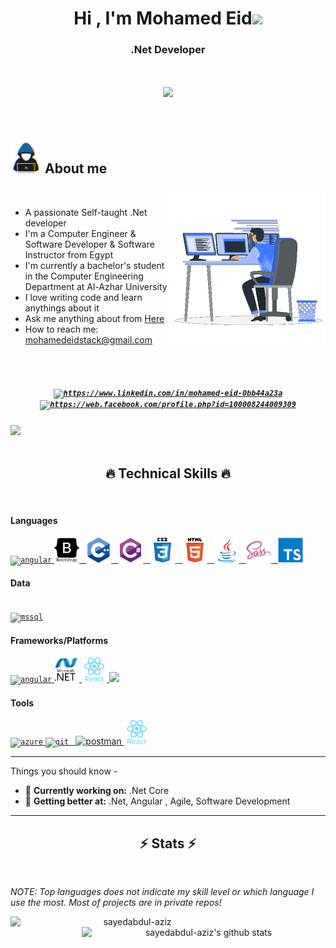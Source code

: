 <h1 align="center"><b>Hi , I'm Mohamed Eid</b><img src="https://media.giphy.com/media/hvRJCLFzcasrR4ia7z/giphy.gif" width="35"></h1>
<h3 align="center">.Net Developer </h3>

<h1 align="center">
  <a href="https://github.com/DenverCoder1/readme-typing-svg"><img src="https://readme-typing-svg.herokuapp.com?font=Time+New+Roman&color=cyan&size=25&center=true&vCenter=true&width=600&height=100&lines=Assalamu+O+Alaikum+Warahmatullah..&hearts;++;Self-taught+Full-Stack+Developer,;Computer+Engineering+Student,;Active+Learner/Researcher,;Love+to+learn+new+stuffs..<3"></a>
</h1>


<br>






## <picture><img src = "https://github.com/0xAbdulKhalid/0xAbdulKhalid/raw/main/assets/mdImages/about_me.gif" width = 50px></picture> **About me**

<picture> <img align="right" src="https://github.com/0xAbdulKhalid/0xAbdulKhalid/raw/main/assets/mdImages/Right_Side.gif" width = 250px></picture>

<br>

- A passionate Self-taught .Net developer
- I'm a Computer Engineer & Software Developer & Software Instructor from Egypt
- I'm currently a bachelor's student in the Computer Engineering Department at Al-Azhar University
- I love writing code and learn anythings about it
- Ask me anything about from <a href="https://github.com/mohamed20222023/mohamed20222023/issues" title="Issues">Here</a>
- How to reach me: <a href="mailto: mohamedeidstack0@gmail.com">mohamedeidstack@gmail.com</a>


<br><br>

<h5 align="center">
 <a href="https://linkedin.com/in/https://www.linkedin.com/in/mohamed-eid-0bb44a23a" target="blank"> <code><img align="center" src="https://raw.githubusercontent.com/rahuldkjain/github-profile-readme-generator/master/src/images/icons/Social/linked-in-alt.svg" alt="https://www.linkedin.com/in/mohamed-eid-0bb44a23a" height="30" width="40" /></code></a><a href="https://fb.com/https://web.facebook.com/profile.php?id=100008244009309" target="blank"><code><img align="center" src="https://raw.githubusercontent.com/rahuldkjain/github-profile-readme-generator/master/src/images/icons/Social/facebook.svg" alt="https://web.facebook.com/profile.php?id=100008244009309" height="30" width="40" /></code></a>
</h5>

<img src="https://user-images.githubusercontent.com/73097560/115834477-dbab4500-a447-11eb-908a-139a6edaec5c.gif"><br><br>




<h2 align="center">🔥 Technical Skills 🔥</h2>
<br>

#### Languages


 <p align="left"> 
  <a href="https://angular.io" target="_blank" rel="noreferrer">
    <code><img src="https://angular.io/assets/images/logos/angular/angular.svg" alt="angular" width="40" height="40"/></code>
  </a>
   <a href="https://getbootstrap.com" target="_blank" rel="noreferrer">
     <code><img src="https://raw.githubusercontent.com/devicons/devicon/master/icons/bootstrap/bootstrap-plain-wordmark.svg" alt="bootstrap" width="40" height="40"/></code>
  </a>
   <a href="https://www.w3schools.com/cpp/" target="_blank" rel="noreferrer">
     <code> <img src="https://raw.githubusercontent.com/devicons/devicon/master/icons/cplusplus/cplusplus-original.svg" alt="cplusplus" width="40" height="40"/></code> </a>
   <a href="https://www.w3schools.com/cs/" target="_blank" rel="noreferrer">
     <code> <img src="https://raw.githubusercontent.com/devicons/devicon/master/icons/csharp/csharp-original.svg" alt="csharp" width="40" height="40"/></code>
  </a>
   <a href="https://www.w3schools.com/css/" target="_blank" rel="noreferrer"> 
     <code> <img src="https://raw.githubusercontent.com/devicons/devicon/master/icons/css3/css3-original-wordmark.svg" alt="css3" width="40" height="40"/></code>
  </a> 
   <a href="https://www.w3.org/html/" target="_blank" rel="noreferrer"> 
     <code> <img src="https://raw.githubusercontent.com/devicons/devicon/master/icons/html5/html5-original-wordmark.svg" alt="html5" width="40" height="40"/></code> </a>
   <a href="https://www.java.com" target="_blank" rel="noreferrer">
     <code> <img src="https://raw.githubusercontent.com/devicons/devicon/master/icons/java/java-original.svg" alt="java" width="40" height="40"/></code>
  </a>
    <a href="https://sass-lang.com" target="_blank" rel="noreferrer">
      <code> <img src="https://raw.githubusercontent.com/devicons/devicon/master/icons/sass/sass-original.svg" alt="sass" width="40" height="40"/> </code>
  </a>
   <a href="https://www.typescriptlang.org/" target="_blank" rel="noreferrer">
     <code><img src="https://raw.githubusercontent.com/devicons/devicon/master/icons/typescript/typescript-original.svg" alt="typescript" width="40" height="40"/></code> 
  </a>
</p>



#### Data

<code><a href="https://www.microsoft.com/en-us/sql-server" target="_blank" rel="noreferrer"> <img src="https://www.svgrepo.com/show/303229/microsoft-sql-server-logo.svg" alt="mssql" width="40" height="40"/> </a></code>

#### Frameworks/Platforms

<p align="left"> 
  <a href="https://angular.io" target="_blank" rel="noreferrer">
    <code><img src="https://angular.io/assets/images/logos/angular/angular.svg" alt="angular" width="40" height="40"/></code>
  </a> 
  <a href="https://dotnet.microsoft.com/" target="_blank" rel="noreferrer">
    <code><img src="https://raw.githubusercontent.com/devicons/devicon/master/icons/dot-net/dot-net-original-wordmark.svg" alt="dotnet" width="40" height="40"/></code> </a> 
  <a href="https://reactjs.org/" target="_blank" rel="noreferrer">
    <code><img src="https://raw.githubusercontent.com/devicons/devicon/master/icons/react/react-original-wordmark.svg" alt="react" width="40" height="40"/></code>
  </a>
<code><img height="25" src="https://www.ambient-it.net/wp-content/uploads/2016/04/wpf-logo-175.png"></code>
   </p>

#### Tools

 <a href="https://azure.microsoft.com/en-in/" target="_blank" rel="noreferrer">
  <code><img src="https://www.vectorlogo.zone/logos/microsoft_azure/microsoft_azure-icon.svg" alt="azure" width="40" height="40"/></code>
</a>
 <a href="https://git-scm.com/" target="_blank" rel="noreferrer"> 
   <code><img src="https://www.vectorlogo.zone/logos/git-scm/git-scm-icon.svg" alt="git" width="40" height="40"/> </code>
</a> 
 <a href="https://postman.com" target="_blank" rel="noreferrer"> <img src="https://www.vectorlogo.zone/logos/getpostman/getpostman-icon.svg" alt="postman" width="40" height="40"/></code>
 </a> 
 <a href="https://reactjs.org/" target="_blank" rel="noreferrer"> 
   <code><img src="https://raw.githubusercontent.com/devicons/devicon/master/icons/react/react-original-wordmark.svg" alt="react" width="40" height="40"/></code>
</a>
</p>

---

Things you should know -

- 🔭 <b>Currently working on:</b> .Net Core
- 🌱 <b>Getting better at:</b> .Net, Angular , Agile, Software Development

<hr>
<h2 align="center">⚡ Stats ⚡</h2>
<br>

*NOTE: Top languages does not indicate my skill level or which language I use the most. Most of projects are in private repos!*

<p align=center>
  <div align=center>
      <img align="left" width=390 src="https://github-readme-streak-stats.herokuapp.com/?user=mohamed20222023&theme=react&border=61dafb&hide_border=true" alt="sayedabdul-aziz" />
    </a>
      <img align="right" width=390 src="https://github-readme-stats.vercel.app/api?username=mohamed20222023&show_icons=true&locale=en&theme=react&border=61dafb&hide_border=true" alt="sayedabdul-aziz's github stats" />
    </a>
  </div>
  <br><br><br><br><br><br><br><br><br>
  <br>
  
</p>






